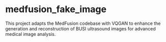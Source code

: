 # medfusion_fake_image
This project adapts the MedFusion codebase with VQGAN to enhance the generation and reconstruction of BUSI ultrasound images for advanced medical image analysis.
